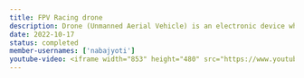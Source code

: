 ```yaml
---
title: FPV Racing drone
description: Drone (Unmanned Aerial Vehicle) is an electronic device which is remote controlled based aircraft capable of vertical flight, fast and precise. They are quite stable thanks to MAMBA F4 FC. It can be used to for live streaming, FPV racing, surveillance, fast videography with smooth movements and many more. The main aim of this project is for making a racing FPV drone that can be used for various racing competitions organized India wide. This drone includes Diatone Carbon Fibre Frame, Mamba F4 Mini FC, Rush Tank VTX, DAL Polycarbonate Propellers, FS-X6B receiver, FlySky i6S transmitter, F40 mini-ESC, Run Cam Split mini V2 with recorder module, 5.8 GHz OTG video receiver, F4 Pro-2 BLDC Motors, Simple VR Headset, Diatone Carbon Fibre Frame.Tuning of Flight Controller is done with the help of Beta Flight software where PID is added to the system with accelerometer and gyroscope in order to obtain more stability during flight.
date: 2022-10-17
status: completed
member-usernames: ['nabajyoti']
youtube-video: <iframe width="853" height="480" src="https://www.youtube.com/watch?v=8lzzmgZGuZw&ab_channel=ROBOTICSCITK" frameborder="0" allow="accelerometer; autoplay; encrypted-media; gyroscope; picture-in-picture" allowfullscreen></iframe>
---
```

